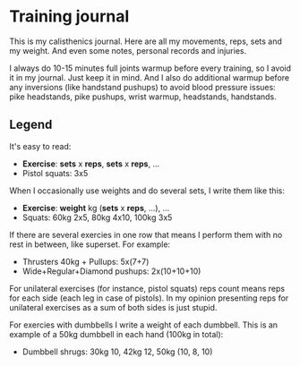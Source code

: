 Training journal
================

This is my calisthenics journal. Here are all my movements, reps, sets and my weight. And even some notes, personal records and injuries.

I always do 10-15 minutes full joints warmup before every training, so I avoid it in my journal. Just keep it in mind. And I also do additional warmup before any inversions (like handstand pushups) to avoid blood pressure issues: pike headstands, pike pushups, wrist warmup, headstands, handstands.

## Legend

It's easy to read:

* __Exercise__: __sets__ x __reps__, __sets__ x __reps__, ...
* Pistol squats: 3x5

When I occasionally use weights and do several sets, I write them like this:

* __Exercise__: __weight__ kg (__sets__ x __reps__, ...), ...
* Squats: 60kg 2x5, 80kg 4x10, 100kg 3x5

If there are several exercies in one row that means I perform them with no rest in between, like superset. For example:

* Thrusters 40kg + Pullups: 5x(7+7)
* Wide+Regular+Diamond pushups: 2x(10+10+10)

For unilateral exercises (for instance, pistol squats) reps count means reps for each side (each leg in case of pistols). In my opinion presenting reps for unilateral exercises as a sum of both sides is just stupid.

For exercies with dumbbells I write a weight of each dumbbell. This is an example of a 50kg dumbbell in each hand (100kg in total):

* Dumbbell shrugs: 30kg 10, 42kg 12, 50kg (10, 8, 10)
